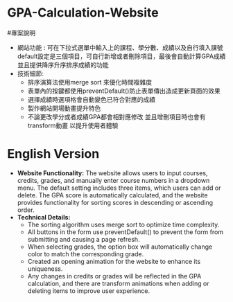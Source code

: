 # GPA-Calculation-Website

#專案說明
* 網站功能 : 可在下拉式選單中輸入上的課程、學分數、成績以及自行填入課號 default設定是三個項目，可自行新增或者刪除項目，最後會自動計算GPA成績 並且提供降序升序排序成績的功能
* 技術細節:
  * 排序演算法使用merge sort 來優化時間複雜度
  * 表單內的按鍵都使用preventDefault()防止表單傳出造成更新頁面的效果
  * 選擇成績時選項格會自動變色已符合對應的成績
  * 製作網站開場動畫提升特色
  * 不論更改學分或者成績GPA都會相對應修改 並且增刪項目時也會有transform動畫 以提升使用者體驗

# English Version
- **Website Functionality:** The website allows users to input courses, credits, grades, and manually enter course numbers in a dropdown menu. The default setting includes three items, which users can add or delete. The GPA score is automatically calculated, and the website provides functionality for sorting scores in descending or ascending order.
- **Technical Details:**
  - The sorting algorithm uses merge sort to optimize time complexity.
  - All buttons in the form use preventDefault() to prevent the form from submitting and causing a page refresh.
  - When selecting grades, the option box will automatically change color to match the corresponding grade.
  - Created an opening animation for the website to enhance its uniqueness.
  - Any changes in credits or grades will be reflected in the GPA calculation, and there are transform animations when adding or deleting items to improve user experience.
